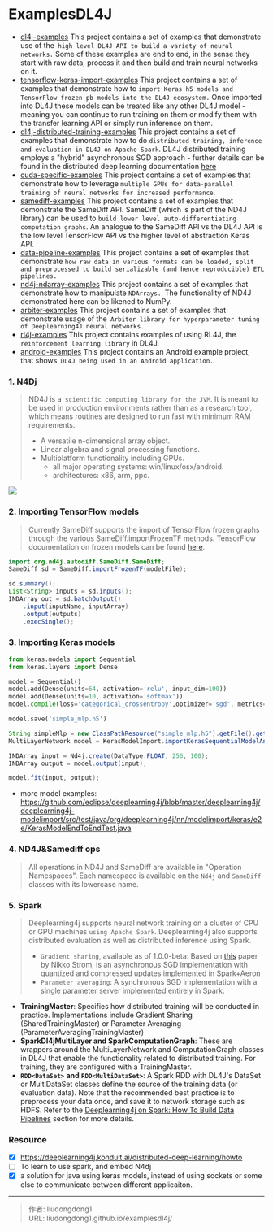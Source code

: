 # ExamplesDL4J


- [dl4j-examples](https://github.com/eclipse/deeplearning4j-examples/blob/master/dl4j-examples/README.md) This project contains a set of examples that demonstrate use of the` high level DL4J API to build a variety of neural networks.` Some of these examples are end to end, in the sense they start with raw data, process it and then build and train neural networks on it.
- [tensorflow-keras-import-examples](https://github.com/eclipse/deeplearning4j-examples/blob/master/tensorflow-keras-import-examples/README.md) This project contains a set of examples that demonstrate how to `import Keras h5 models and TensorFlow frozen pb models into the DL4J ecosystem.` Once imported into DL4J these models can be treated like any other DL4J model - meaning you can continue to run training on them or modify them with the transfer learning API or simply run inference on them.
- [dl4j-distributed-training-examples](https://github.com/eclipse/deeplearning4j-examples/blob/master/dl4j-distributed-training-examples/README.md) This project contains a set of examples that demonstrate how to do `distributed training, inference and evaluation in DL4J on Apache Spark`. DL4J distributed training employs a "hybrid" asynchronous SGD approach - further details can be found in the distributed deep learning documentation [here](https://deeplearning4j.konduit.ai/distributed-deep-learning/intro)
- [cuda-specific-examples](https://github.com/eclipse/deeplearning4j-examples/blob/master/cuda-specific-examples/README.md) This project contains a set of examples that demonstrate how to leverage `multiple GPUs for data-parallel training of neural networks for increased performance`.
- [samediff-examples](https://github.com/eclipse/deeplearning4j-examples/blob/master/samediff-examples/README.md) This project contains a set of examples that demonstrate the SameDiff API. SameDiff (which is part of the ND4J library) can be used to `build lower level auto-differentiating computation graphs`. An analogue to the SameDiff API vs the DL4J API is the low level TensorFlow API vs the higher level of abstraction Keras API.
- [data-pipeline-examples](https://github.com/eclipse/deeplearning4j-examples/blob/master/data-pipeline-examples/README.md) This project contains a set of examples that demonstrate `how raw data in various formats can be loaded, split and preprocessed to build serializable (and hence reproducible) ETL pipelines.`
- [nd4j-ndarray-examples](https://github.com/eclipse/deeplearning4j-examples/blob/master/nd4j-ndarray-examples/README.md) This project contains a set of examples that demonstrate how to manipulate `NDArrays. `The functionality of ND4J demonstrated here can be likened to NumPy.
- [arbiter-examples](https://github.com/eclipse/deeplearning4j-examples/blob/master/arbiter-examples/README.md) This project contains a set of examples that demonstrate usage of the` Arbiter library for hyperparameter tuning of Deeplearning4J neural networks.`
- [rl4j-examples](https://github.com/eclipse/deeplearning4j-examples/blob/master/rl4j-examples/README.md) This project contains examples of using RL4J, the` reinforcement learning library` in DL4J.
- [android-examples](https://github.com/eclipse/deeplearning4j-examples/blob/master/android-examples/README.md) This project contains an Android example project, that shows` DL4J being used in an Android application.`

### 1. N4Dj

> ND4J is a` scientific computing library for the JVM`. It is meant to be used in production environments rather than as a research tool, which means routines are designed to run fast with minimum RAM requirements.
>
> - A versatile n-dimensional array object.
> - Linear algebra and signal processing functions.
> - Multiplatform functionality including GPUs.
>   - all major operating systems: win/linux/osx/android.
>   - architectures: x86, arm, ppc.

![](https://gitee.com/github-25970295/blogimgv2022/raw/master/image-20210720191735969.png)

### 2. Importing TensorFlow models

> Currently SameDiff supports the import of TensorFlow frozen graphs through the various SameDiff.importFrozenTF methods. TensorFlow documentation on frozen models can be found [here](https://www.tensorflow.org/guide/saved_model#the_savedmodel_format_on_disk).

```java
import org.nd4j.autodiff.SameDiff.SameDiff;
SameDiff sd = SameDiff.importFrozenTF(modelFile);

sd.summary();
List<String> inputs = sd.inputs();
INDArray out = sd.batchOutput()
    .input(inputName, inputArray)
    .output(outputs)
    .execSingle();
```

### 3. Importing Keras models

```python
from keras.models import Sequential
from keras.layers import Dense

model = Sequential()
model.add(Dense(units=64, activation='relu', input_dim=100))
model.add(Dense(units=10, activation='softmax'))
model.compile(loss='categorical_crossentropy',optimizer='sgd', metrics=['accuracy'])

model.save('simple_mlp.h5')
```

```java
String simpleMlp = new ClassPathResource("simple_mlp.h5").getFile().getPath();
MultiLayerNetwork model = KerasModelImport.importKerasSequentialModelAndWeights(simpleMlp);

INDArray input = Nd4j.create(DataType.FLOAT, 256, 100);
INDArray output = model.output(input);

model.fit(input, output);
```

- more model examples: https://github.com/eclipse/deeplearning4j/blob/master/deeplearning4j/deeplearning4j-modelimport/src/test/java/org/deeplearning4j/nn/modelimport/keras/e2e/KerasModelEndToEndTest.java

### 4. ND4J&Samediff ops

> All operations in ND4J and SameDiff are available in "Operation Namespaces". Each namespace is available on the `Nd4j` and `SameDiff` classes with its lowercase name. 

### 5. Spark

> Deeplearning4j supports neural network training on a cluster of CPU or GPU machines `using Apache Spark`. Deeplearning4j also supports distributed evaluation as well as distributed inference using Spark.
>
> - `Gradient sharing`, available as of 1.0.0-beta: Based on [this](http://nikkostrom.com/publications/interspeech2015/strom_interspeech2015.pdf) paper by Nikko Strom, is an asynchronous SGD implementation with quantized and compressed updates implemented in Spark+Aeron
> - `Parameter averaging`: A synchronous SGD implementation with a single parameter server implemented entirely in Spark.

- **TrainingMaster**: Specifies how distributed training will be conducted in practice. Implementations include Gradient Sharing (SharedTrainingMaster) or Parameter Averaging (ParameterAveragingTrainingMaster)
- **SparkDl4jMultiLayer and SparkComputationGraph**: These are wrappers around the MultiLayerNetwork and ComputationGraph classes in DL4J that enable the functionality related to distributed training. For training, they are configured with a TrainingMaster.
- **`RDD<DataSet>`** **and** **`RDD<MultiDataSet>`**: A Spark RDD with DL4J's DataSet or MultiDataSet classes define the source of the training data (or evaluation data). Note that the recommended best practice is to preprocess your data once, and save it to network storage such as HDFS. Refer to the [Deeplearning4j on Spark: How To Build Data Pipelines]() section for more details.

### Resource

- [x] https://deeplearning4j.konduit.ai/distributed-deep-learning/howto
- [ ] To learn to use spark, and embed N4dj
- [x] a solution for java using keras models, instead of using sockets or some else to communicate between different applicaiton.

---

> 作者: liudongdong1  
> URL: liudongdong1.github.io/examplesdl4j/  


